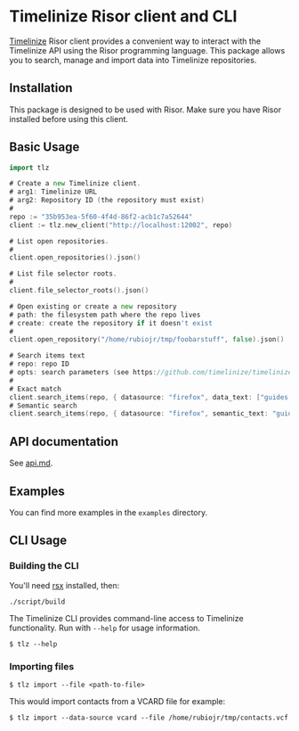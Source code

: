 # Timelinize Risor client and CLI

[Timelinize](https://github.com/timelinize/timelinize) Risor client provides a convenient way to interact with the Timelinize API using the Risor programming language. This package allows you to search, manage and import data into Timelinize repositories.

## Installation

This package is designed to be used with Risor. Make sure you have Risor installed before using this client.

## Basic Usage

```Go
import tlz

# Create a new Timelinize client.
# arg1: Timelinize URL
# arg2: Repository ID (the repository must exist)
#
repo := "35b953ea-5f60-4f4d-86f2-acb1c7a52644"
client := tlz.new_client("http://localhost:12002", repo)

# List open repositories.
#
client.open_repositories().json()

# List file selector roots.
#
client.file_selector_roots().json()

# Open existing or create a new repository
# path: the filesystem path where the repo lives
# create: create the repository if it doesn't exist
#
client.open_repository("/home/rubiojr/tmp/foobarstuff", false).json()

# Search items text
# repo: repo ID
# opts: search parameters (see https://github.com/timelinize/timelinize/blob/9dd00b724c1497df262be90f04229ac1b22e7f59/timeline/search.go#L40)
#
# Exact match
client.search_items(repo, { datasource: "firefox", data_text: ["guides and information"] }).json()
# Semantic search
client.search_items(repo, { datasource: "firefox", semantic_text: "guides" }).json()
```

## API documentation

See [api.md](/api.md).

## Examples

You can find more examples in the `examples` directory.

## CLI Usage

### Building the CLI

You'll need [rsx](https://github.com/rubiojr/rsx) installed, then:

`./script/build`

The Timelinize CLI provides command-line access to Timelinize functionality. Run with `--help` for usage information.

```
$ tlz --help
```

### Importing files

```
$ tlz import --file <path-to-file>
```

This would import contacts from a VCARD file for example:

```
$ tlz import --data-source vcard --file /home/rubiojr/tmp/contacts.vcf
```
